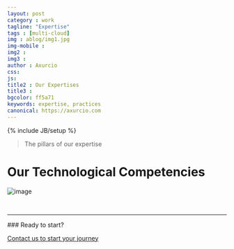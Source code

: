 ```yaml
---
layout: post
category : work
tagline: "Expertise"
tags : [multi-cloud]
img : ablog/img1.jpg
img-mobile : 
img2 : 
img3 : 
author : Axurcio
css: 
js: 
title2 : Our Expertises
title3 : 
bgcolor: ff5a71
keywords: expertise, practices
canonical: https://axurcio.com
---
```

{% include JB/setup %}

> The pillars of our expertise

<!--more-->

# Our Technological Competencies

![image](https://github.com/Axurcio/axurcio.github.io/assets/662868/03944ecd-1619-4ea9-b4ac-c023020d9b77)

<br />
<hr />
### Ready to start?  

[Contact us to start your journey](/contact)